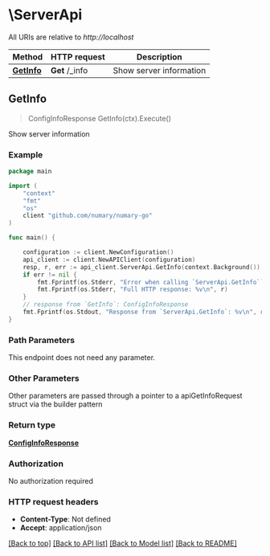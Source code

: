 # \ServerApi

All URIs are relative to *http://localhost*

Method | HTTP request | Description
------------- | ------------- | -------------
[**GetInfo**](ServerApi.md#GetInfo) | **Get** /_info | Show server information



## GetInfo

> ConfigInfoResponse GetInfo(ctx).Execute()

Show server information

### Example

```go
package main

import (
    "context"
    "fmt"
    "os"
    client "github.com/numary/numary-go"
)

func main() {

    configuration := client.NewConfiguration()
    api_client := client.NewAPIClient(configuration)
    resp, r, err := api_client.ServerApi.GetInfo(context.Background()).Execute()
    if err != nil {
        fmt.Fprintf(os.Stderr, "Error when calling `ServerApi.GetInfo``: %v\n", err)
        fmt.Fprintf(os.Stderr, "Full HTTP response: %v\n", r)
    }
    // response from `GetInfo`: ConfigInfoResponse
    fmt.Fprintf(os.Stdout, "Response from `ServerApi.GetInfo`: %v\n", resp)
}
```

### Path Parameters

This endpoint does not need any parameter.

### Other Parameters

Other parameters are passed through a pointer to a apiGetInfoRequest struct via the builder pattern


### Return type

[**ConfigInfoResponse**](ConfigInfoResponse.md)

### Authorization

No authorization required

### HTTP request headers

- **Content-Type**: Not defined
- **Accept**: application/json

[[Back to top]](#) [[Back to API list]](../README.md#documentation-for-api-endpoints)
[[Back to Model list]](../README.md#documentation-for-models)
[[Back to README]](../README.md)

